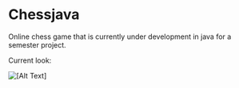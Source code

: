 # Chessjava
Online chess game that is currently under development in java for a semester project.


Current look:

![[Alt Text]](https://github.com/KaganBaldiran/Chessjava/assets/80681941/70852a2f-16fd-4da5-af4f-2935baafd4f7)
